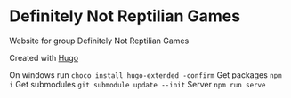 # Definitely Not Reptilian Games
Website for group Definitely Not Reptilian Games

Created with [Hugo](https://gohugo.io/)

On windows run `choco install hugo-extended -confirm`
Get packages `npm i`
Get submodules `git submodule update --init`
Server `npm run serve`

